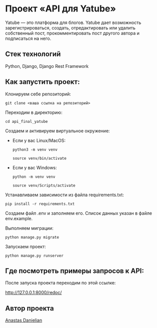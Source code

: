 # Проект «API для Yatube»

Yatube — это платформа для блогов. Yatube дает возможность зарегистрироваться, создать, отредактировать или удалить собственный пост, прокомментировать пост другого автора и подписаться на него.

## Стек технологий

Python, Django, Django Rest Framework

## Как запустить проект:

Клонируем себе репозиторий:

```
git clone <ваша ссылка на репозиторий>
```

Переходим в директорию:

```
cd api_final_yatube
```

Cоздаем и активируем виртуальное окружение:

* Если у вас Linux/MacOS:

    ```
    python3 -m venv venv
    ```

    ```
    source venv/bin/activate
    ```

* Если у вас Windows:

    ```
    python -m venv venv
    ```

    ```
    source venv/Scripts/activate
    ```

Устанавливаем зависимости из файла requirements.txt:

```
pip install -r requirements.txt
```

Создаем файл .env и заполняем его. Список данных указан в файле env.example.

Выполняем миграции:

```
python manage.py migrate
```

Запускаем проект:

```
python manage.py runserver
```

## Где посмотреть примеры запросов к API:

После запуска проекта переходим по этой ссылке:

http://127.0.0.1:8000/redoc/

## Автор проекта

[Anastas Danielian](https://github.com/AnastasDan)
